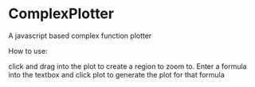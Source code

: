 # ComplexPlotter
A javascript based complex function plotter

How to use:

click and drag into the plot to create a region to zoom to.
Enter a formula into the textbox and click plot to generate the plot for that formula
